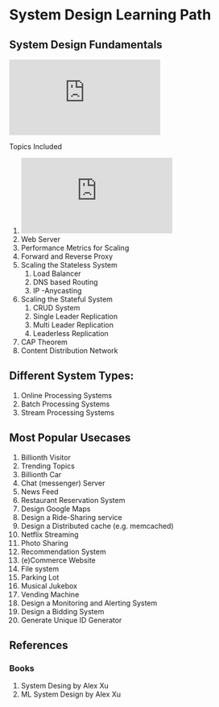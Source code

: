 # System Design Learning Path

## System Design Fundamentals

![Sys-Design Fundamentals](https://github.com/u6yuvi/Algorithms/blob/main/system_design/Sys-Design-Foundation.md)

Topics Included

1. ![Network Protocols](https://github.com/u6yuvi/Algorithms/blob/main/system_design/Sys-Design-Foundation.md#network-protocols)
2. Web Server
3. Performance Metrics for Scaling
4. Forward and Reverse Proxy
5. Scaling the Stateless System
    1. Load Balancer
    2. DNS based Routing 
    3. IP -Anycasting
6. Scaling the Stateful System
    1. CRUD System
    2. Single Leader Replication
    3. Multi Leader Replication
    4. Leaderless Replication 
7. CAP Theorem 
8. Content Distribution Network

## Different System Types:
1. Online Processing Systems
2. Batch Processing Systems
3. Stream Processing Systems


## Most Popular Usecases
1. Billionth Visitor
2. Trending Topics
3. Billionth Car
4. Chat (messenger) Server
5. News Feed
6. Restaurant Reservation System
7. Design Google Maps
8. Design a Ride-Sharing service
9. Design a Distributed cache (e.g. memcached)
10. Netflix Streaming
11. Photo Sharing
12. Recommendation System
13. (e)Commerce Website
14. File system
15. Parking Lot
16. Musical Jukebox
17. Vending Machine
18. Design a Monitoring and Alerting System
19. Design a Bidding System
20. Generate Unique ID Generator


## References

### Books
1. System Desing by Alex Xu
2. ML System Design by Alex Xu